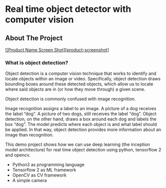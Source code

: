 # Real time object detector with computer vision


<!-- ABOUT THE PROJECT -->
## About The Project

[![Product Name Screen Shot][product-screenshot]](https://miro.medium.com/max/1000/1*NLnnf_M4Nlm4p1GAWrWUCQ.gif)

### What is object detection?
Object detection is a computer vision technique that works to identify and locate objects within an image or video. Specifically, object detection draws bounding boxes around these detected objects, which allow us to locate where said objects are in (or how they move through) a given scene.

Object detection is commonly confused with image recognition.

Image recognition assigns a label to an image. A picture of a dog receives the label “dog”. A picture of two dogs, still receives the label “dog”. Object detection, on the other hand, draws a box around each dog and labels the box “dog”. The model predicts where each object is and what label should be applied. In that way, object detection provides more information about an image than recognition.

This demo project shows how we can use deep learning (the inception model architecture) for real time object detection using python, tensorflow 2 and opencv. 

* Python3 as programming language
* Tensorflow 2 as ML framework
* OpenCV as CV framework
* A simple camera
